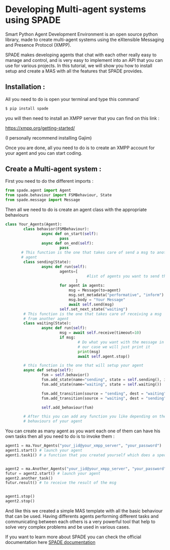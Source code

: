 # Developing Multi-agent systems using SPADE

Smart Python Agent Development Environment is an open source python library, made to create multi-agent systems using the eXtensible Messaging and Presence Protocol (XMPP).

SPADE makes developing agents that chat with each other really easy to manage and control, and is very easy to implement into an API that you can use for various projects. In this tutorial, we will show you how to install setup and create a MAS with all the features that SPADE provides.

## Installation :

All you need to do is open your terminal and type this command`

```bash
$ pip install spade
```

you will then need to install an XMPP server that you can find on this link :

https://xmpp.org/getting-started/

(I personally recommend installing Gajim)

Once you are done, all you need to do is to create an XMPP account for your agent and you can start coding.

## Create a Multi-agent system :

First you need to do the different imports :

```python
from spade.agent import Agent
from spade.behaviour import FSMBehaviour, State
from spade.message import Message
```

Then all we need to do is create an agent class with the appropriate behaviours



```python
class Your_Agents(Agent):
        class behavior(FSMBehaviour):
                async def on_start(self):
                        pass
                async def on_end(self):
                        pass
       # This function is the one that takes care of send a msg to another
       # agent
        class sending(State):
                async def run(self):
                        agents=[
                                    #list of agents you want to send them the msg
                               ]
                        for agent in agents:
                            msg = Message(to=agent)
                            msg.set_metadata("performative", "inform")  # Set the "inform" FIPA performative
                            msg.body = "Your Message"
                            await self.send(msg)
                        self.set_next_state("waiting")
        # This function is the one that takes care of receiving a msg 
        # from another agent
        class waiting(State):
                async def run(self):
                        msg = await self.receive(timeout=10)
                        if msg:
                                # Do what you want with the message in 
                                # our case we will just print it
                                print(msg)
                                await self.agent.stop()

        # this function is the one that will setup your agent     
        async def setup(self):
                fsm = self.behavior()
                fsm.add_state(name="sending", state = self.sending(), initial = True)
                fsm.add_state(name="waiting", state = self.waiting())

                fsm.add_transition(source = "sending", dest = "waiting")
                fsm.add_transition(source = "waiting", dest = "sending")

                self.add_behaviour(fsm)

        # After this you can add any function you like depending on the 
        # behaviours of your agent 
```

You can create as many agent as you want each one of them can have his own tasks then all you need to do is to invoke them :

```python
agent1 = ma.Your_Agents("your_jid@your_xmpp_server", "your_password")
agent1.start() # launch your agent
agent1.task1() # a function that you created yourself which does a specific behaviour


agent2 = ma.Another_Agents("your_jid@your_xmpp_server", "your_password")
futur = agent2.start() # launch your agent
agent2.another_task()
futur.result() # to receive the result of the msg


agent1.stop()
agent2.stop()
```

And like this we created a simple MAS template with all the basic behaviour that can be used. Having differents agents performing different tasks and communicating between each others is a very powerful tool that help to solve very complex problems and be used in various cases.

If you want to learn more about SPADE you can check the official documentation here [SPADE documentation](https://spade-mas.readthedocs.io/en/latest/readme.html)


